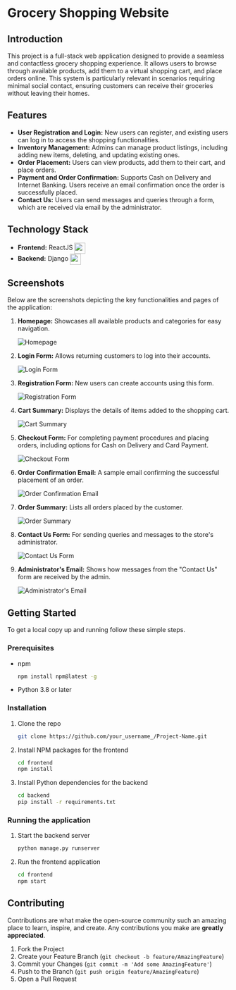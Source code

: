 # Grocery Shopping Website

## Introduction

This project is a full-stack web application designed to provide a seamless and contactless grocery shopping experience. It allows users to browse through available products, add them to a virtual shopping cart, and place orders online. This system is particularly relevant in scenarios requiring minimal social contact, ensuring customers can receive their groceries without leaving their homes.

## Features

- **User Registration and Login:** New users can register, and existing users can log in to access the shopping functionalities.
- **Inventory Management:** Admins can manage product listings, including adding new items, deleting, and updating existing ones.
- **Order Placement:** Users can view products, add them to their cart, and place orders.
- **Payment and Order Confirmation:** Supports Cash on Delivery and Internet Banking. Users receive an email confirmation once the order is successfully placed.
- **Contact Us:** Users can send messages and queries through a form, which are received via email by the administrator.

## Technology Stack

<ul>
  <li><strong>Frontend:</strong> ReactJS <img src="screenshots/react.svg" width="25" height="25" style="vertical-align: middle;"></li>
  <li><strong>Backend:</strong> Django <img src="screenshots/django.svg" width="25" height="25" style="vertical-align: middle;"></li>
</ul>

## Screenshots

Below are the screenshots depicting the key functionalities and pages of the application:

1. **Homepage:** Showcases all available products and categories for easy navigation.
   
   ![Homepage](screenshots/homepage.png)

2. **Login Form:** Allows returning customers to log into their accounts.
   
   ![Login Form](screenshots/login.png)

3. **Registration Form:** New users can create accounts using this form.
   
   ![Registration Form](screenshots/register.png)

4. **Cart Summary:** Displays the details of items added to the shopping cart.
   
   ![Cart Summary](screenshots/cart_summary.png)

5. **Checkout Form:** For completing payment procedures and placing orders, including options for Cash on Delivery and Card Payment.
   
   ![Checkout Form](screenshots/checkout.png)

6. **Order Confirmation Email:** A sample email confirming the successful placement of an order.
   
   ![Order Confirmation Email](screenshots/order_confirmation.png)

7. **Order Summary:** Lists all orders placed by the customer.
   
   ![Order Summary](screenshots/order_summary.png)

8. **Contact Us Form:** For sending queries and messages to the store's administrator.
   
   ![Contact Us Form](screenshots/contactus.png)

9. **Administrator's Email:** Shows how messages from the "Contact Us" form are received by the admin.
   
   ![Administrator's Email](screenshots/contactus_email.png)

## Getting Started

To get a local copy up and running follow these simple steps.

### Prerequisites

- npm
  ```sh
  npm install npm@latest -g
  ```
- Python 3.8 or later

### Installation

1. Clone the repo
   ```sh
   git clone https://github.com/your_username_/Project-Name.git
   ```
2. Install NPM packages for the frontend
   ```sh
   cd frontend
   npm install
   ```
3. Install Python dependencies for the backend
   ```sh
   cd backend
   pip install -r requirements.txt
   ```

### Running the application

1. Start the backend server
   ```sh
   python manage.py runserver
   ```
2. Run the frontend application
   ```sh
   cd frontend
   npm start
   ```

## Contributing

Contributions are what make the open-source community such an amazing place to learn, inspire, and create. Any contributions you make are **greatly appreciated**.

1. Fork the Project
2. Create your Feature Branch (`git checkout -b feature/AmazingFeature`)
3. Commit your Changes (`git commit -m 'Add some AmazingFeature'`)
4. Push to the Branch (`git push origin feature/AmazingFeature`)
5. Open a Pull Request